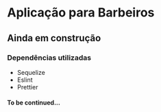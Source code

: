 # Aplicação para Barbeiros

## Ainda em construção
 
### Dependências utilizadas
+ Sequelize
+ Eslint
+ Prettier


#### To be continued...
